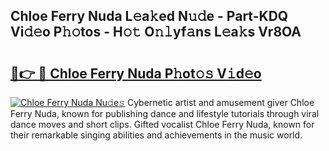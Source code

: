 ## Chloe Ferry Nuda L𝚎a𝚔ed N𝚞𝚍e - Part-KDQ Vi𝚍𝚎o P𝚑𝚘tos - H𝚘𝚝 O𝚗𝚕yf𝚊ns L𝚎a𝚔s Vr8OA

# <h2><a href="http://kf6p7j0.oniu.top/?m=Chloe+Ferry+Nuda">🔗👉 🔴 Chloe Ferry Nuda P𝚑ot𝚘𝚜 V𝚒d𝚎o</a></h2>

[![Chloe Ferry Nuda Nu𝚍e𝚜](https://i.imgur.com/0qMVB7G.gif)](http://kf6p7j0.oniu.top/?m=Chloe+Ferry+Nuda)
Cybernetic artist and amusement giver Chloe Ferry Nuda, known for publishing dance and lifestyle tutorials through viral dance moves and short clips. Gifted vocalist Chloe Ferry Nuda, known for their remarkable singing abilities and achievements in the music world.  

